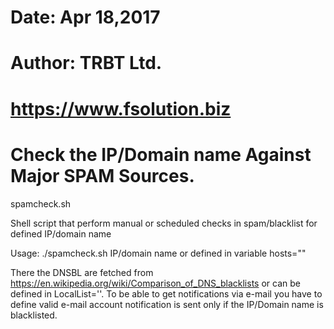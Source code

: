 # Date: Apr 18,2017
# Author: TRBT Ltd.
# https://www.fsolution.biz
# Check the IP/Domain name Against Major SPAM Sources.


spamcheck.sh

Shell script that perform manual or scheduled checks in spam/blacklist for defined IP/domain name

Usage: ./spamcheck.sh IP/domain name or defined in variable hosts=""

There the DNSBL are fetched from https://en.wikipedia.org/wiki/Comparison_of_DNS_blacklists or can be defined in LocalList=''.
To be able to get notifications via e-mail you have to define valid e-mail account notification is sent only if the IP/Domain name is blacklisted.
